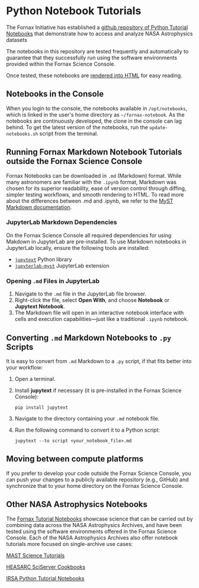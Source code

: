 # Python Notebook Tutorials

The Fornax Initiative has established a [github repository of Python Tutorial Notebooks](https://github.com/nasa-fornax/fornax-demo-notebooks/tree/main) that demonstrate how to access and analyze NASA Astrophysics datasets

The notebooks in this repository are tested frequently and automatically to guarantee that they successfully run using the software environments provided within the Fornax Science Console. 

Once tested, these notebooks are [rendered into HTML](https://nasa-fornax.github.io/fornax-demo-notebooks/) for easy reading.

## Notebooks in the Console
When you login to the console, the notebooks available in `/opt/notebooks`, which is linked in the user's home directory as `~/fornax-notebook`. As the notebooks are continuously developed, the clone in the console can lag behind. To get the latest version of the notebooks, run the `update-notebooks.sh` script from the terminal.

## Running Fornax Markdown Notebook Tutorials outside the Fornax Science Console

Fornax Notebooks can be downloaded in `.md` (Markdown) format. While many astronomers are familiar with the `.ipynb` format, Markdown was chosen for its superior readability, ease of version control through diffing, simpler testing workflows, and smooth rendering to HTML. To read more about the differences between .md and .ipynb, we refer to the [MyST Markdown documentation](https://mystmd.org/guide/md-vs-ipynb).


### JupyterLab Markdown Dependencies

On the Fornax Science Console all required dependencies for using Makdown in JupyterLab are pre-installed. To use Markdown notebooks in JupyterLab locally, ensure the following tools are installed:

- [`jupytext`](https://github.com/mwouts/jupytext) Python library  
- [`jupyterlab-myst`](https://github.com/executablebooks/jupyterlab-myst) JupyterLab extension


### Opening `.md` Files in JupyterLab

1. Navigate to the `.md` file in the JupyterLab file browser.  
2. Right-click the file, select **Open With**, and choose **Notebook** or **Jupytext Notebook**.  
3. The Markdown file will open in an interactive notebook interface with cells and execution capabilities—just like a traditional `.ipynb` notebook.



## Converting `.md` Markdown Notebooks to `.py` Scripts

It is easy to convert from `.md` Markdown to a `.py` script, if that fits better into your workflow:

1. Open a terminal.
2. Install **jupytext** if necessary (it is pre-installed in the Fornax Science Console):

    ```pip install jupytext```
    
3. Navigate to the directory containing your `.md` notebook file.
4. Run the following command to convert it to a Python script:

   ```jupytext --to script <your_notebook_file>.md```

## Moving between compute platforms

If you prefer to develop your code outside the Fornax Science Console, you can push your changes to a publicly available repository (e.g., GitHub) and synchronize that to your home directory on the Fornax Science Console.

## Other NASA Astrophysics Notebooks

The [Fornax Tutorial Notebooks](https://nasa-fornax.github.io/fornax-demo-notebooks/) showcase science that can be carried out by combining data across the NASA Astrophysics Archives, and have been tested using the software environments offered in the Fornax Science Console. Each of the NASA Astrophysics Archives also offer notebook tutorials more focused on single-archive use cases:

[MAST Science Tutorials](https://github.com/spacetelescope/tike_content/blob/main/markdown/science-examples.md)

[HEASARC SciServer Cookbooks](https://github.com/HEASARC/sciserver_cookbooks/blob/main/README.md)

[IRSA Python Tutorial Notebooks](https://caltech-ipac.github.io/irsa-tutorials/)

